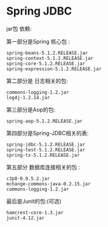 # Spring JDBC

jar包 依赖:

第一部分是Spring 核心包 :

```
spring-beans-5.1.2.RELEASE.jar
spring-context-5.1.2.RELEASE.jar
spring-core-5.1.2.RELEASE.jar
spring-expression-5.1.2.RELEASE.jar
```

第二部分是 日志相关的包:

```
commons-logging-1.2.jar
log4j-1.2.14.jar
```

第三部分是Aop的包:

```
spring-aop-5.1.2.RELEASE.jar
```

第四部分是Spring-JDBC相关的表:

```
spring-jdbc-5.1.2.RELEASE.jar
spring-test-5.1.2.RELEASE.jar
spring-tx-5.1.2.RELEASE.jar
```

第五部分 数据库连接相关的包 :

```
c3p0-0.9.5.2.jar
mchange-commons-java-0.2.15.jar
commons-logging-1.2.jar
```

最后是Junit的包:(可选)

```
hamcrest-core-1.3.jar
junit-4.12.jar
```

